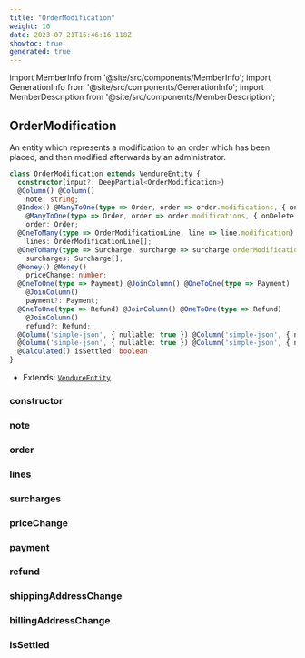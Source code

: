```yaml
---
title: "OrderModification"
weight: 10
date: 2023-07-21T15:46:16.118Z
showtoc: true
generated: true
---
```

<!-- This file was generated from the Vendure source. Do not modify. Instead, re-run the "docs:build" script -->
import MemberInfo from '@site/src/components/MemberInfo';
import GenerationInfo from '@site/src/components/GenerationInfo';
import MemberDescription from '@site/src/components/MemberDescription';


## OrderModification

<GenerationInfo sourceFile="packages/core/src/entity/order-modification/order-modification.entity.ts" sourceLine="21" packageName="@vendure/core" />

An entity which represents a modification to an order which has been placed, and
then modified afterwards by an administrator.

```ts title="Signature"
class OrderModification extends VendureEntity {
  constructor(input?: DeepPartial<OrderModification>)
  @Column() @Column()
    note: string;
  @Index() @ManyToOne(type => Order, order => order.modifications, { onDelete: 'CASCADE' }) @Index()
    @ManyToOne(type => Order, order => order.modifications, { onDelete: 'CASCADE' })
    order: Order;
  @OneToMany(type => OrderModificationLine, line => line.modification) @OneToMany(type => OrderModificationLine, line => line.modification)
    lines: OrderModificationLine[];
  @OneToMany(type => Surcharge, surcharge => surcharge.orderModification) @OneToMany(type => Surcharge, surcharge => surcharge.orderModification)
    surcharges: Surcharge[];
  @Money() @Money()
    priceChange: number;
  @OneToOne(type => Payment) @JoinColumn() @OneToOne(type => Payment)
    @JoinColumn()
    payment?: Payment;
  @OneToOne(type => Refund) @JoinColumn() @OneToOne(type => Refund)
    @JoinColumn()
    refund?: Refund;
  @Column('simple-json', { nullable: true }) @Column('simple-json', { nullable: true }) shippingAddressChange: OrderAddress;
  @Column('simple-json', { nullable: true }) @Column('simple-json', { nullable: true }) billingAddressChange: OrderAddress;
  @Calculated() isSettled: boolean
}
```
* Extends: <code><a href='/reference/typescript-api/entities/vendure-entity#vendureentity'>VendureEntity</a></code>



<div className="members-wrapper">

### constructor

<MemberInfo kind="method" type="(input?: DeepPartial&#60;<a href='/reference/typescript-api/entities/order-modification#ordermodification'>OrderModification</a>&#62;) => OrderModification"   />


### note

<MemberInfo kind="property" type="string"   />


### order

<MemberInfo kind="property" type="<a href='/reference/typescript-api/entities/order#order'>Order</a>"   />


### lines

<MemberInfo kind="property" type="<a href='/reference/typescript-api/entities/order-line-reference#ordermodificationline'>OrderModificationLine</a>[]"   />


### surcharges

<MemberInfo kind="property" type="<a href='/reference/typescript-api/entities/surcharge#surcharge'>Surcharge</a>[]"   />


### priceChange

<MemberInfo kind="property" type="number"   />


### payment

<MemberInfo kind="property" type="<a href='/reference/typescript-api/entities/payment#payment'>Payment</a>"   />


### refund

<MemberInfo kind="property" type="Refund"   />


### shippingAddressChange

<MemberInfo kind="property" type="OrderAddress"   />


### billingAddressChange

<MemberInfo kind="property" type="OrderAddress"   />


### isSettled

<MemberInfo kind="property" type="boolean"   />




</div>
